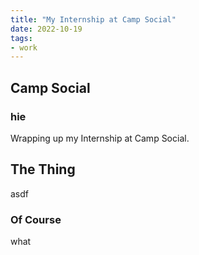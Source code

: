 ```yaml
---
title: "My Internship at Camp Social"
date: 2022-10-19
tags:
- work
---
```


## Camp Social

### hie
Wrapping up my Internship at Camp Social.

## The Thing

asdf

### Of Course

what